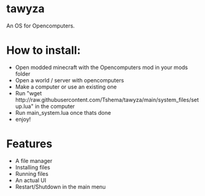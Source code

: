 # tawyza
An OS for Opencomputers.

# How to install:
- Open modded minecraft with the Opencomputers mod in your mods folder
- Open a world / server with opencomputers
- Make a computer or use an existing one
- Run "wget ht<span>tp://</span>raw.githubusercontent.com/Tshema/tawyza/main/system_files/setup.lua" in the computer
- Run main_system.lua once thats done
- enjoy!

# Features
- A file manager
- Installing files
- Running files
- An actual UI
- Restart/Shutdown in the main menu
